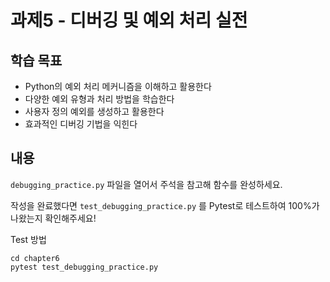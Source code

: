 # 과제5 - 디버깅 및 예외 처리 실전

## 학습 목표

- Python의 예외 처리 메커니즘을 이해하고 활용한다
- 다양한 예외 유형과 처리 방법을 학습한다
- 사용자 정의 예외를 생성하고 활용한다
- 효과적인 디버깅 기법을 익힌다

## 내용

`debugging_practice.py` 파일을 열어서 주석을 참고해 함수를 완성하세요.

작성을 완료했다면 `test_debugging_practice.py` 를 Pytest로 테스트하여 100%가 나왔는지 확인해주세요!

Test 방법

```shell
cd chapter6
pytest test_debugging_practice.py
```
